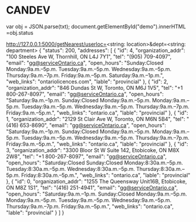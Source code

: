 # CANDEV

var obj = JSON.parse(txt);
document.getElementById("demo").innerHTML =obj.status

http://127.0.0.1:5000/getNearest/userloc=<string: location>&dept=<string: department>
{
    "status": 200,
    "addresses": [
        {
            "id": 4,
            "organization_addr": "100 Steeles Ave W, Thornhill, ON L4J 7Y1",
            "tel": "(905) 709-4097",
            "email": "gg@serviceOntario.ca",
            "open_hours": "Sunday:Closed Monday:9a.m.–5p.m. Tuesday:9a.m.–5p.m. Wednesday:9a.m.–5p.m. Thursday:9a.m.–7p.m. Friday:9a.m.–5p.m. Saturday:9a.m.–1p.m.",
            "web_links": "ontariolicences.com",
            "lable": "provincial"
        },
        {
            "id": 2,
            "organization_addr": "846 Dundas St W, Toronto, ON M6J 1V5",
            "tel": "+1 800-267-8097",
            "email": "gg@serviceOntario.ca",
            "open_hours": "Saturday:9a.m.–1p.m. Sunday:Closed Monday:9a.m.–5p.m. Monday:9a.m.–5p.m. Tuesday:9a.m.–5p.m. Wednesday:9a.m.–5p.m. Thursday:9a.m.–7p.m. Friday:9a.m.–5p.m.",
            "web_links": "ontario.ca",
            "lable": "provincial"
        },
        {
            "id": 1,
            "organization_addr": "2129 St Clair Ave W, Toronto, ON M6N 5B4",
            "tel": "(416) 653-8690",
            "email": "gg@serviceOntario.ca",
            "open_hours": "Saturday:9a.m.–1p.m. Sunday:Closed Monday:9a.m.–5p.m. Monday:9a.m.–5p.m. Tuesday:9a.m.–5p.m. Wednesday:9a.m.–5p.m. Thursday:9a.m.–7p.m. Friday:9a.m.–5p.m.",
            "web_links": "ontario.ca",
            "lable": "provincial"
        },
        {
            "id": 3,
            "organization_addr": "3300 Bloor St W Suite 142, Etobicoke, ON M8X 2W8",
            "tel": "+1 800-267-8097",
            "email": "gg@serviceOntario.ca",
            "open_hours": "Saturday:Closed Sunday:Closed Monday:8:30a.m.–5p.m. Tuesday:8:30a.m.–5p.m. Wednesday:8:30a.m.–5p.m. Thursday:8:30a.m.–5p.m. Friday:8:30a.m.–5p.m.",
            "web_links": "ontario.ca",
            "lable": "provincial"
        },
        {
            "id": 0,
            "organization_addr": "1255 The Queensway Unit16B, Etobicoke, ON M8Z 1S1",
            "tel": "(416) 251-4941",
            "email": "gg@serviceOntario.ca",
            "open_hours": "Saturday:9a.m.–1p.m. Sunday:Closed Monday:9a.m.–5p.m. Monday:9a.m.–5p.m. Tuesday:9a.m.–5p.m. Wednesday:9a.m.–5p.m. Thursday:9a.m.–7p.m. Friday:9a.m.–5p.m.",
            "web_links": "ontario.ca",
            "lable": "provincial"
        }
    ]
}